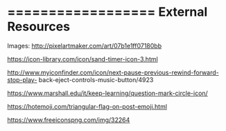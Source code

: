 


==================
External Resources
==================

  Images:
  http://pixelartmaker.com/art/07b1e1ff07180bb
  
  https://icon-library.com/icon/sand-timer-icon-3.html
  
  http://www.myiconfinder.com/icon/next-pause-previous-rewind-forward-stop-play-
  back-eject-controls-music-button/4923
  
  https://www.marshall.edu/it/keep-learning/question-mark-circle-icon/
  
  https://hotemoji.com/triangular-flag-on-post-emoji.html
  
  https://www.freeiconspng.com/img/32264
